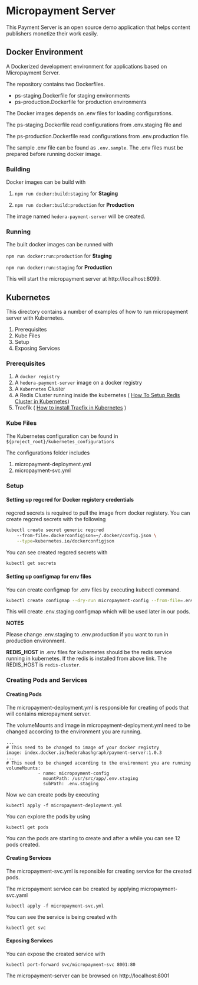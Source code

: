 # Micropayment Server

This Payment Server is an open source demo application that helps content publishers monetize their work easily.

## Docker Environment

A Dockerized development environment for applications based on Micropayment Server.

The repository contains two Dockerfiles.

-   ps-staging.Dockerfile for staging environments
-   ps-production.Dockerfile for production environments

The Docker images depends on .env files for loading configurations.

The ps-staging.Dockerfile read configurations from .env.staging file and

The ps-production.Dockerfile read configurations from .env.production file.

The sample .env file can be found as `.env.sample`. The .env files must be prepared before running docker image.

### Building

Docker images can be build with

1. `npm run docker:build:staging` for **Staging**

2. `npm run docker:build:production` for **Production**

The image named `hedera-payment-server` will be created.

### Running

The built docker images can be runned with

`npm run docker:run:production` for **Staging**

`npm run docker:run:staging` for **Production**

This will start the micropayment server at http://localhost:8099.

## Kubernetes

This directory contains a number of examples of how to run micropayment server with Kubernetes.

1. Prerequisites
2. Kube Files
3. Setup
4. Exposing Services

### Prerequisites

1. A `docker registry`
2. A `hedera-payment-server` image on a docker registry
3. A `Kubernetes` Cluster
4. A Redis Cluster running inside the kubernetes ( [How To Setup Redis Cluster in Kubernetes](https://medium.com/zero-to/setup-persistence-redis-cluster-in-kubertenes-7d5b7ffdbd98))
5. Traefik ( [How to install Traefix in Kubernetes](https://docs.traefik.io/user-guide/kubernetes/) )

### Kube Files

The Kubernetes configuration can be found in `${project_root}/kubernetes_configurations`

The configurations folder includes

1. micropayment-deployment.yml
2. micropayment-svc.yml

### Setup

#### Setting up regcred for Docker registery credentials

regcred secrets is required to pull the image from docker registery. You can create regcred secrets with the following

```bash
kubectl create secret generic regcred
    --from-file=.dockerconfigjson=~/.docker/config.json \
    --type=kubernetes.io/dockerconfigjson
```

You can see created regcred secrets with

```bash
kubectl get secrets
```

#### Setting up configmap for env files

You can create configmap for .env files by executing kubectl command.

```bash
kubectl create configmap --dry-run micropayment-config --from-file=.env.staging --output yaml  | tee .env.staging.yaml > micropayment-env-configmap.yml && kubectl apply -f micropayment-env-configmap.yml
```

This will create .env.staging configmap which will be used later in our pods.

**NOTES**

Please change .env.staging to .env.production if you want to run in production environment.

**REDIS_HOST** in .env files for kubernetes should be the redis service running in kubernetes. If the redis is installed from above link. The REDIS_HOST is `redis-cluster`.

### Creating Pods and Services

#### Creating Pods

The micropayment-deployment.yml is responsible for creating of pods that will contains micropayment server.

The volumeMounts and image in micropayment-deployment.yml need to be changed according to the environment you are running.

```
...
# This need to be changed to image of your docker registry
image: index.docker.io/hederahashgraph/payment-server:1.0.3
...
# This need to be changed according to the environment you are running
volumeMounts:
            - name: micropayment-config
              mountPath: /usr/src/app/.env.staging
              subPath: .env.staging
```

Now we can create pods by executing

`kubectl apply -f micropayment-deployment.yml`

You can explore the pods by using

`kubectl get pods`

You can the pods are starting to create and after a while you can see 12 pods created.

#### Creating Services

The micropayment-svc.yml is reponsible for creating service for the created pods.

The micropayment service can be created by applying micropayment-svc.yaml

`kubectl apply -f micropayment-svc.yml`

You can see the service is being created with

`kubectl get svc`

#### Exposing Services

You can expose the created service with

`kubectl port-forward svc/micropayment-svc 8001:80`

The micropayment-server can be browsed on http://localhost:8001
